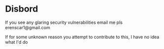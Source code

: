 
<h1>Disbord</h1>
<p>If you see any glaring security vulnerabilities email me pls erenscar1@gmail.com</p>
<p>If for some unknown reason you attempt to contribute to this, I have no idea what I'd do</p>
